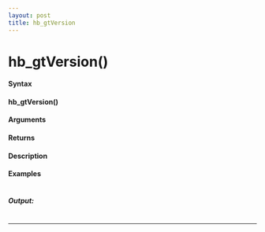 ```yaml
---
layout: post
title: hb_gtVersion
---
```


# hb_gtVersion()


#### Syntax

#### hb_gtVersion()

#### Arguments

#### Returns

#### Description

#### Examples

```

```

##### Output:

```

```

---